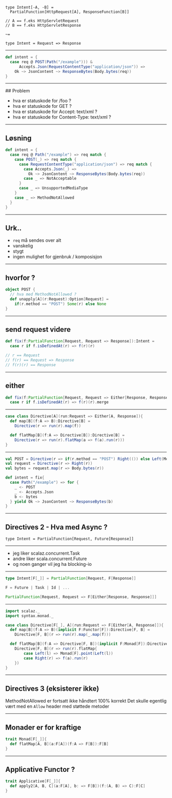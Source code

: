 ```
type Intent[-A, -B] =
  PartialFunction[HttpRequest[A], ResponseFunction[B]]

// A == f.eks HttpServletRequest
// B == f.eks HttpServletResponse

~=

type Intent = Request => Response

```

---

```scala
def intent = {
  case req @ POST(Path("/example"))) &
      Accepts.Json(RequestContentType("application/json")) =>
    Ok ~> JsonContent ~> ResponseBytes(Body.bytes(req))
}
```

---

## Problem
* hva er statuskode for /foo ?
* hva er statuskode for GET ?
* hva er statuskode for Accept: text/xml ?
* hva er statuskode for Content-Type: text/xml ?

---

## Løsning
```scala
def intent = {
  case req @ Path("/example") => req match {
    case POST(_) => req match {
      case RequestContentType("application/json") => req match {
        case Accepts.Json(_) =>
          Ok ~> JsonContent ~> ResponseBytes(Body.bytes(req))
        case _ => NotAcceptable
      }
      case _ => UnsupportedMediaType
    }
    case _ => MethodNotAllowed
  }
}
```
---

## Urk..
* `req` må sendes over alt
* vanskelig
* stygt
* ingen mulighet for gjenbruk / komposisjon

---

## hvorfor ?

```scala
object POST {
  // hva med MethodNotAllowed ?
  def unapply[A](r:Request):Option[Request] =
    if(r.method == "POST") Some(r) else None
}
```

---

## send request videre
```scala
def fix(f:PartialFunction[Request, Request => Response]):Intent =
  case r if f.isDefinedAt(r) => f(r)(r)

// r == Request
// f(r) == Request => Response
// f(r)(r) == Response  
```

---

## either
```scala
def fix(f:PartialFunction[Request, Request => Either[Response, Response]):Itent =
  case r if f.isDefinedAt(r) => f(r)(r).merge
```

---

```scala
case class Directive[A](run:Request => Either[A, Response]){
  def map[B](f:A => B):Directive[B] =
    Directive(r => run(r).map(f))

  def flatMap[B](f:A => Directive[B]):Directive[B] =
    Directive(r => run(r).flatMap(a => f(a).run(r)))
}
```

---

```scala
val POST = Directive(r => if(r.method == "POST") Right(()) else Left(MethodNotAllowed))
val request = Directive(r => Right(r))
val bytes = request.map(r => Body.bytes(r))

def intent = fix{
  case Path("/example") => for {
    _ <- POST
    _ <- Accepts.Json
    b <- bytes
  } yield Ok ~> JsonContent ~> ResponseBytes(b)
}
```  

---

## Directives 2 - Hva med Async ?

```
type Intent = PartialFunction[Request, Future[Response]]
```

---

* jeg liker scalaz.concurrent.Task
* andre liker scala.concurrent.Future
* og noen ganger vil jeg ha blocking-io

---

```scala
type Intent[F[_]] = PartialFunction[Request, F[Response]]

F = Future | Task | Id | ...

PartialFunction[Request, Request => F[Either[Response, Response]]]
```

---

```scala
import scalaz._
import syntax.monad._

case class Directive[F[_], A](run:Request => F[Either[A, Response]]){
  def map[B](f:A => B)(implicit F:Functor[F]):Directive[F, B] =
    Directive[F, B](r => run(r).map(_.map(f)))

  def flatMap[B](f:A => Directive[F, B])(implicit F:Monad[F]):Directive[F, B] =
    Directive[F, B](r => run(r).flatMap{
        case Left(l) => Monad[F].point(Left(l))
        case Right(r) => f(a).run(r)
    })
}
```

---

## Directives 3 (eksisterer ikke)
MethodNotAllowed er fortsatt ikke håndtert 100% korrekt
Det skulle egentlig vært med en `Allow` header med støttede metoder

---

## Monader er for kraftige
```scala
trait Monad[F[_]]{
  def flatMap[A, B](a:F[A])(f:A => F[B]):F[B]
}
```

---

## Applicative Functor ?
```scala
trait Applicative[F[_]]{
  def apply2[A, B, C](a:F[A], b: => F[B])(f:(A, B) => C):F[C]
}
```
